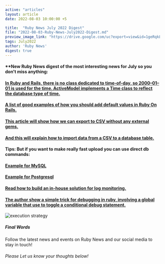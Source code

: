 ```yaml
---
active: "articles"
layout: article
date: 2022-08-03 10:00:00 +5

title:  "Ruby News July 2022 Digest"
file: "2022-08-03-Ruby-News-July2022-Digest.md"
preview_image_link: "https://drive.google.com/uc?export=view&id=1geRqkLh_l9SfFpkji0RrWzFYNQ8Os6Z-"
tags: July2022
author: 'Ruby News'
digest: true
---
```


#### **New Ruby News digest of the most interesting news for July so you don't miss anything:
#### [In Ruby and Rails, there is no class dedicated to time-of-day, so 2000–01–01 is used for the time. ActiveModel implements a Time class to reflect the database type of time.](https://nauman.medium.com/rails-time-without-time-zone-50d690d45f82)

#### [A list of good examples of how you should add default values in Ruby On Rails.](https://dev.to/jetthoughts/how-to-setup-default-values-for-attributes-in-ruby-on-rails-l8m)

#### [This article will show how we can export to CSV without any external gems.](https://blog.corsego.com/export-csv-from-rails-database)

#### [And this will explain how to import data from a CSV to a database table.](https://blog.corsego.com/import-csv-to-rails-database)

#### Tips: But if you want to make really fast upload you can use direct db commands:
#### [Example for MySQL](https://dev.mysql.com/doc/refman/8.0/en/load-data.html)
#### [Example for Postgresql](https://www.postgresqltutorial.com/postgresql-tutorial/import-csv-file-into-posgresql-table/)

#### [Read how to build an in-house solution for log monitoring.](https://www.bootrails.com/blog/rails-log-monitoring-tutorial/)

#### [The author show a simple trick for debugging in ruby, involving a global variable that use to toggle a conditional debug statement.](https://www.vector-logic.com/blog/posts/conditionally-debug-ruby-using-global-toggle)
![execution strategy](https://drive.google.com/uc?export=view&id=1v4Cf3YVmd2VIzn7da6-wlTk368CGBCMC)
##### Final Words

Follow the latest news and events on Ruby News and our social media to stay in touch!

###### Please Let us know your thoughts below!
